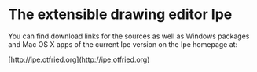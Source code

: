 # The extensible drawing editor Ipe

You can find download links for the sources as well as Windows
packages and Mac OS X apps of the current Ipe version on the Ipe
homepage at:

[http://ipe.otfried.org](http://ipe.otfried.org)
